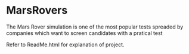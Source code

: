 # MarsRovers
The Mars Rover simulation is one of the most popular tests spreaded by companies which want to screen candidates with a pratical test

Refer to ReadMe.html for explanation of project.
